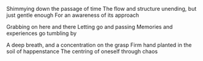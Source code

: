 Shimmying down the passage of time
The flow and structure unending, but just gentle enough
For an awareness of its approach

Grabbing on here and there
Letting go and passing
Memories and experiences go tumbling by

A deep breath, and a concentration on the grasp
Firm hand planted in the soil of happenstance
The centring of oneself through chaos